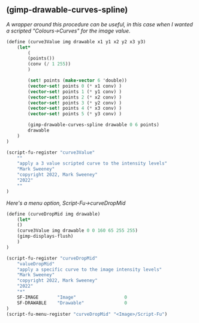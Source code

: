 ## (gimp-drawable-curves-spline)

*A wrapper around this procedure can be useful, in this case
when I wanted a scripted "Colours->Curves" for the image value.*

```scheme
(define (curve3Value img drawable x1 y1 x2 y2 x3 y3)
	(let*
		(
		(points())
		(conv (/ 1 255))
		)

		(set! points (make-vector 6 'double))
		(vector-set! points 0 (* x1 conv) )
		(vector-set! points 1 (* y1 conv) )
		(vector-set! points 2 (* x2 conv) )
		(vector-set! points 3 (* y2 conv) )
		(vector-set! points 4 (* x3 conv) )
		(vector-set! points 5 (* y3 conv) )

		(gimp-drawable-curves-spline drawable 0 6 points)
		drawable
	)
)

(script-fu-register "curve3Value"
	""
	"apply a 3 value scripted curve to the intensity levels"
	"Mark Sweeney"
	"copyright 2022, Mark Sweeney"
	"2022"
	""
)
```

*Here's a menu option, Script-Fu->curveDropMid*   


```scheme
(define (curveDropMid img drawable)
	(let*
	()
	(curve3Value img drawable 0 0 160 65 255 255)
	(gimp-displays-flush)
	)
)

(script-fu-register "curveDropMid"
	"valueDropMid"
	"apply a specific curve to the image intensity levels"
	"Mark Sweeney"
	"copyright 2022, Mark Sweeney"
	"2022"
	"*"
	SF-IMAGE       "Image"           		0
	SF-DRAWABLE    "Drawable"        		0
)
(script-fu-menu-register "curveDropMid" "<Image>/Script-Fu")
```
